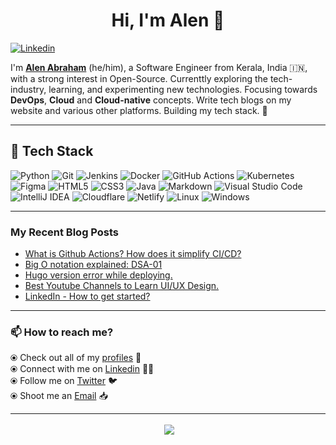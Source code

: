 <!-- markdownlint-disable-next-line -->
<h1 align="center">Hi, I'm Alen 👋</h1>

[![Linkedin](https://img.shields.io/badge/-Alen%20Abraham-blue?style=flat-square&logo=Linkedin&logoColor=white&link=https://www.linkedin.com/in/alenabraham/)](https://www.linkedin.com/in/alenabraham/)  

I'm **[Alen Abraham](https://alenabraham.me)** (he/him), a Software Engineer from Kerala, India 🇮🇳, with a strong interest in Open-Source. Currenttly exploring the tech-industry, learning, and experimenting new technologies. Focusing towards **DevOps**, **Cloud** and **Cloud-native** concepts. Write tech blogs on my website and various other platforms. Building my tech stack. 💪

---

## 🚀 Tech Stack

![Python](https://img.shields.io/badge/python-3670A0?style=for-the-badge&logo=python&logoColor=ffdd54) ![Git](https://img.shields.io/badge/git-%23F05033.svg?style=for-the-badge&logo=git&logoColor=white) ![Jenkins](https://img.shields.io/badge/jenkins-%232C5263.svg?style=for-the-badge&logo=jenkins&logoColor=white) ![Docker](https://img.shields.io/badge/Docker-2CA5E0?style=for-the-badge&logo=docker&logoColor=white) ![GitHub Actions](https://img.shields.io/badge/github%20actions-%232671E5.svg?style=for-the-badge&logo=githubactions&logoColor=white) ![Kubernetes](https://img.shields.io/badge/kubernetes-326ce5.svg?&style=for-the-badge&logo=kubernetes&logoColor=white) ![Figma](https://img.shields.io/badge/figma-%23F24E1E.svg?style=for-the-badge&logo=figma&logoColor=white) ![HTML5](https://img.shields.io/badge/html5-%23E34F26.svg?style=for-the-badge&logo=html5&logoColor=white) ![CSS3](https://img.shields.io/badge/css3-%231572B6.svg?style=for-the-badge&logo=css3&logoColor=white) ![Java](https://img.shields.io/badge/java-%23ED8B00.svg?style=for-the-badge&logo=java&logoColor=white) ![Markdown](https://img.shields.io/badge/markdown-%23000000.svg?style=for-the-badge&logo=markdown&logoColor=white) ![Visual Studio Code](https://img.shields.io/badge/Visual%20Studio%20Code-0078d7.svg?style=for-the-badge&logo=visual-studio-code&logoColor=white) ![IntelliJ IDEA](https://img.shields.io/badge/IntelliJIDEA-000000.svg?style=for-the-badge&logo=intellij-idea&logoColor=white) ![Cloudflare](https://img.shields.io/badge/Cloudflare-F38020?style=for-the-badge&logo=Cloudflare&logoColor=white) ![Netlify](https://img.shields.io/badge/netlify-%23000000.svg?style=for-the-badge&logo=netlify&logoColor=#00C7B7) ![Linux](https://img.shields.io/badge/Linux-FCC624?style=for-the-badge&logo=linux&logoColor=black) ![Windows](https://img.shields.io/badge/Windows-0078D6?style=for-the-badge&logo=windows&logoColor=white)

---

### My Recent Blog Posts
<!-- BLOG-POST-LIST:START -->
- [What is Github Actions? How does it simplify CI/CD?](https://alenabraham.hashnode.dev/what-is-github-actions-how-does-it-simplify-cicd)
- [Big O notation explained: DSA-01](https://alenabraham.hashnode.dev/big-o-notation-explained-dsa-01)
- [Hugo version error while deploying.](https://alenabraham.hashnode.dev/hugo-version-error-while-deploying)
- [Best Youtube Channels to Learn UI/UX Design.](https://alenabraham.hashnode.dev/best-youtube-channels-to-learn-uiux-design)
- [LinkedIn - How to get started?](https://alenabraham.hashnode.dev/linkedin-how-to-get-started)
<!-- BLOG-POST-LIST:END -->
---

### :mailbox: How to reach me?

⦿ Check out all of my [profiles](https://bio.link/alenabraham) :large_blue_circle:  
⦿ Connect with me on [Linkedin](https://www.linkedin.com/in/alenabraham) :man_technologist:  
⦿ Follow me on [Twitter](https://twitter.com/op__trojan) :bird:  
⦿ Shoot me an [Email](mailto:alenabraham@hotmail.com) :inbox_tray:  

---

<p align="center">
  &nbsp;<img align="center" src="https://github-readme-streak-stats.herokuapp.com?user=abrahamalen&theme=tokyonight_duo&date_format=M%20j%5B%2C%20Y%5D" />
</p>

<!--
**Alenabraham07/Alenabraham07** is a ✨ _special_ ✨ repository because its `README.md` (this file) appears on your GitHub profile.

Here are some ideas to get you started:

- 🔭 I’m currently working on ...
- 🌱 I’m currently learning ...
- 👯 I’m looking to collaborate on ...
- 🤔 I’m looking for help with ...
- 💬 Ask me about ...
- 📫 How to reach me: ...
- 😄 Pronouns: ...
- ⚡ Fun fact: ...
-->
